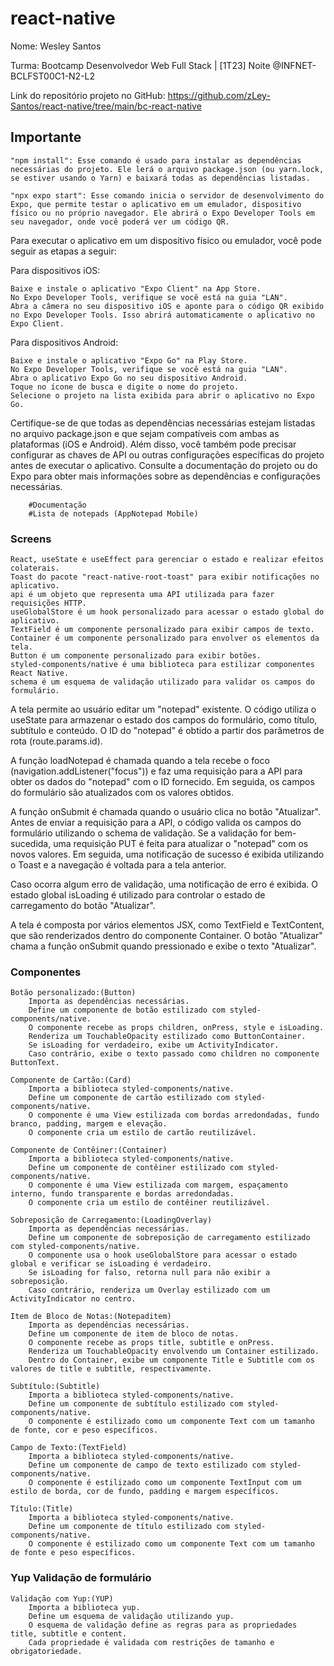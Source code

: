 # react-native

Nome: Wesley Santos

Turma: Bootcamp Desenvolvedor Web Full Stack | [1T23] Noite @INFNET-BCLFST00C1-N2-L2

Link do repositório projeto no GitHub: https://github.com/zLey-Santos/react-native/tree/main/bc-react-native

## Importante

    "npm install": Esse comando é usado para instalar as dependências necessárias do projeto. Ele lerá o arquivo package.json (ou yarn.lock, se estiver usando o Yarn) e baixará todas as dependências listadas.

    "npx expo start": Esse comando inicia o servidor de desenvolvimento do Expo, que permite testar o aplicativo em um emulador, dispositivo físico ou no próprio navegador. Ele abrirá o Expo Developer Tools em seu navegador, onde você poderá ver um código QR.

Para executar o aplicativo em um dispositivo físico ou emulador, você pode seguir as etapas a seguir:

Para dispositivos iOS:

    Baixe e instale o aplicativo "Expo Client" na App Store.
    No Expo Developer Tools, verifique se você está na guia "LAN".
    Abra a câmera no seu dispositivo iOS e aponte para o código QR exibido no Expo Developer Tools. Isso abrirá automaticamente o aplicativo no Expo Client.

Para dispositivos Android:

    Baixe e instale o aplicativo "Expo Go" na Play Store.
    No Expo Developer Tools, verifique se você está na guia "LAN".
    Abra o aplicativo Expo Go no seu dispositivo Android.
    Toque no ícone de busca e digite o nome do projeto.
    Selecione o projeto na lista exibida para abrir o aplicativo no Expo Go.

Certifique-se de que todas as dependências necessárias estejam listadas no arquivo package.json e que sejam compatíveis com ambas as plataformas (iOS e Android). Além disso, você também pode precisar configurar as chaves de API ou outras configurações específicas do projeto antes de executar o aplicativo. Consulte a documentação do projeto ou do Expo para obter mais informações sobre as dependências e configurações necessárias.

    	#Documentação
    	#Lista de notepads (AppNotepad Mobile)

### Screens

    React, useState e useEffect para gerenciar o estado e realizar efeitos colaterais.
    Toast do pacote "react-native-root-toast" para exibir notificações no aplicativo.
    api é um objeto que representa uma API utilizada para fazer requisições HTTP.
    useGlobalStore é um hook personalizado para acessar o estado global do aplicativo.
    TextField é um componente personalizado para exibir campos de texto.
    Container é um componente personalizado para envolver os elementos da tela.
    Button é um componente personalizado para exibir botões.
    styled-components/native é uma biblioteca para estilizar componentes React Native.
    schema é um esquema de validação utilizado para validar os campos do formulário.

A tela permite ao usuário editar um "notepad" existente. O código utiliza o useState para armazenar o estado dos campos do formulário, como título, subtítulo e conteúdo. O ID do "notepad" é obtido a partir dos parâmetros de rota (route.params.id).

A função loadNotepad é chamada quando a tela recebe o foco (navigation.addListener("focus")) e faz uma requisição para a API para obter os dados do "notepad" com o ID fornecido. Em seguida, os campos do formulário são atualizados com os valores obtidos.

A função onSubmit é chamada quando o usuário clica no botão "Atualizar". Antes de enviar a requisição para a API, o código valida os campos do formulário utilizando o schema de validação. Se a validação for bem-sucedida, uma requisição PUT é feita para atualizar o "notepad" com os novos valores. Em seguida, uma notificação de sucesso é exibida utilizando o Toast e a navegação é voltada para a tela anterior.

Caso ocorra algum erro de validação, uma notificação de erro é exibida. O estado global isLoading é utilizado para controlar o estado de carregamento do botão "Atualizar".

A tela é composta por vários elementos JSX, como TextField e TextContent, que são renderizados dentro do componente Container. O botão "Atualizar" chama a função onSubmit quando pressionado e exibe o texto "Atualizar".

### Componentes

    Botão personalizado:(Button)
        Importa as dependências necessárias.
        Define um componente de botão estilizado com styled-components/native.
        O componente recebe as props children, onPress, style e isLoading.
        Renderiza um TouchableOpacity estilizado como ButtonContainer.
        Se isLoading for verdadeiro, exibe um ActivityIndicator.
        Caso contrário, exibe o texto passado como children no componente ButtonText.

    Componente de Cartão:(Card)
        Importa a biblioteca styled-components/native.
        Define um componente de cartão estilizado com styled-components/native.
        O componente é uma View estilizada com bordas arredondadas, fundo branco, padding, margem e elevação.
        O componente cria um estilo de cartão reutilizável.

    Componente de Contêiner:(Container)
        Importa a biblioteca styled-components/native.
        Define um componente de contêiner estilizado com styled-components/native.
        O componente é uma View estilizada com margem, espaçamento interno, fundo transparente e bordas arredondadas.
        O componente cria um estilo de contêiner reutilizável.

    Sobreposição de Carregamento:(LoadingOverlay)
        Importa as dependências necessárias.
        Define um componente de sobreposição de carregamento estilizado com styled-components/native.
        O componente usa o hook useGlobalStore para acessar o estado global e verificar se isLoading é verdadeiro.
        Se isLoading for falso, retorna null para não exibir a sobreposição.
        Caso contrário, renderiza um Overlay estilizado com um ActivityIndicator no centro.

    Item de Bloco de Notas:(Notepaditem)
        Importa as dependências necessárias.
        Define um componente de item de bloco de notas.
        O componente recebe as props title, subtitle e onPress.
        Renderiza um TouchableOpacity envolvendo um Container estilizado.
        Dentro do Container, exibe um componente Title e Subtitle com os valores de title e subtitle, respectivamente.

    Subtítulo:(Subtitle)
        Importa a biblioteca styled-components/native.
        Define um componente de subtítulo estilizado com styled-components/native.
        O componente é estilizado como um componente Text com um tamanho de fonte, cor e peso específicos.

    Campo de Texto:(TextField)
        Importa a biblioteca styled-components/native.
        Define um componente de campo de texto estilizado com styled-components/native.
        O componente é estilizado como um componente TextInput com um estilo de borda, cor de fundo, padding e margem específicos.

    Título:(Title)
        Importa a biblioteca styled-components/native.
        Define um componente de título estilizado com styled-components/native.
        O componente é estilizado como um componente Text com um tamanho de fonte e peso específicos.

### Yup Validação de formulário

    Validação com Yup:(YUP)
        Importa a biblioteca yup.
        Define um esquema de validação utilizando yup.
        O esquema de validação define as regras para as propriedades title, subtitle e content.
        Cada propriedade é validada com restrições de tamanho e obrigatoriedade.
